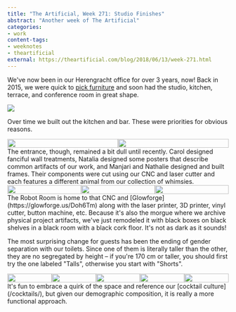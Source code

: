 ```yaml
---
title: "The Artificial, Week 271: Studio Finishes"
abstract: "Another week of The Artificial"
categories:
- work
content-tags:
- weeknotes
- theartificial
external: https://theartificial.com/blog/2018/06/13/week-271.html
---
```


We've now been in our Herengracht office for over 3 years, now! Back in 2015, we were quick to [pick furniture](https://theartificial.com/blog/2015/04/17/links.html) and soon had the studio, kitchen, terrace, and conference room in great shape.

![](/media/2018-week-271/studio.jpg)

Over time we built out the kitchen and bar. These were priorities for obvious reasons.

<div style="display: table; border-collapse: collapse; width: 100%">
    <div style="display: table-cell; vertical-align: top;">
        <img src="week-271/cookies.jpg" style="display: block; width: 100%; height: auto; padding: 0;">
    </div>
    <div style="display: table-cell; vertical-align: top;">
        <img src="week-271/bar.jpg" style="display: block; width: 100%; height: auto; padding: 0;">
    </div>
</div>
The entrance, though, remained a bit dull until recently. Carol designed fanciful wall treatments, Natalia designed some posters that describe common artifacts of our work, and Manjari and Nathalie designed and built frames. Their components were cut using our CNC and laser cutter and each features a different animal from our collection of whimsies.

<div style="display: table; border-collapse: collapse; width: 100%">
    <div style="display: table-cell; vertical-align: top;">
        <img src="week-271/vijf.jpg" style="display: block; width: 100%; height: auto; padding: 0;">
    </div>
    <div style="display: table-cell; vertical-align: top;">
        <img src="week-271/stairs.jpg" style="display: block; width: 100%; height: auto; padding: 0;">
    </div>
    <div style="display: table-cell; vertical-align: top;">
        <img src="week-271/frame.jpg" style="display: block; width: 100%; height: auto; padding: 0;">
    </div>
</div>
The Robot Room is home to that CNC and [Glowforge](https://glowforge.us/Doh6Tm) along with the laser printer, 3D printer, vinyl cutter, button machine, etc. Because it's also the morgue where we archive physical project artifacts, we've just remodeled it with black boxes on black shelves in a black room with a black cork floor. It's not as dark as it sounds!

The most surprising change for guests has been the ending of gender separation with our toilets. Since one of them is literally taller than the other, they are no segregated by height – if you're 170 cm or taller, you should first try the one labeled "Talls", otherwise you start with "Shorts".

<div style="display: table; border-collapse: collapse; width: 100%">
    <div style="display: table-cell; vertical-align: top;">
        <img src="week-271/robots.jpg" style="display: block; width: 100%; height: auto; padding: 0;">
    </div>
    <div style="display: table-cell; vertical-align: top;">
        <img src="week-271/morgue.jpg" style="display: block; width: 100%; height: auto; padding: 0;">
    </div>
    <div style="display: table-cell; vertical-align: top;">
        <img src="week-271/talls.jpg" style="display: block; width: 100%; height: auto; padding: 0;">
    </div>
    <div style="display: table-cell; vertical-align: top;">
        <img src="week-271/toilets.jpg" style="display: block; width: 100%; height: auto; padding: 0;">
    </div>
    <div style="display: table-cell; vertical-align: top;">
        <img src="week-271/shorts.jpg" style="display: block; width: 100%; height: auto; padding: 0;">
    </div>
</div>
It's fun to embrace a quirk of the space and reference our [cocktail culture](/cocktails/), but given our demographic composition, it is really a more functional approach.
